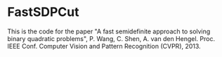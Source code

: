 # FastSDPCut
This is the code for the paper "A fast semidefinite approach to solving binary quadratic problems", P. Wang, C. Shen, A. van den Hengel. Proc. IEEE Conf. Computer Vision and Pattern Recognition (CVPR), 2013.
